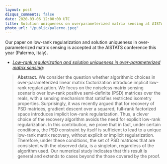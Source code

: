 ```yaml
---
layout: post
disqus_comments: false
date: 2020-03-06 12:00:00 UTC
title: Solution uniqueness on overparameterized matrix sensing at AISTATS 2020.
photo_url: "/public/palermo.jpeg"
---
```


Our paper on low-rank regularization and solution uniqueness in over-parameterized matrix sensing is accepted at the AISTATS conference this year (Palermo, Italy).

- [*Low-rank regularization and solution uniqueness in over-parameterized matrix sensing*](/pubs/Conferences/sol_unique_MS.pdf): 

>**Abstract.** 
>We consider the question whether algorithmic choices in over-parameterized linear matrix factorization introduce implicit low-rank regularization. We focus on the noiseless matrix sensing scenario over low-rank positive semi-definite (PSD) matrices over the reals, with a sensing mechanism that satisfies restricted isometry properties. Surprisingly, it was recently argued that for recovery of PSD matrices, gradient descent over a squared, full-rank factorized space introduces implicit low-rank regularization. Thus, a clever choice of the recovery algorithm avoids the need for explicit low-rank regularization. In this contribution, we prove that in fact, under certain conditions, the PSD constraint by itself is sufficient to lead to a unique low-rank matrix recovery, without explicit or implicit regularization. Therefore, under these conditions, the set of PSD matrices that are consistent with the observed data, is a singleton, regardless of the algorithm used. Our numerical study indicates that this result is general and extends to cases beyond the those covered by the proof.